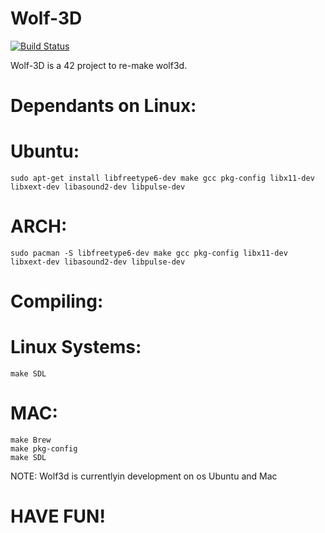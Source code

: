 # Wolf-3D

[![Build Status](https://travis-ci.org/joemccann/dillinger.svg?branch=master)](https://travis-ci.org/joemccann/dillinger)

Wolf-3D is a 42 project to re-make wolf3d. 
# Dependants on Linux:
# Ubuntu:
    sudo apt-get install libfreetype6-dev make gcc pkg-config libx11-dev libxext-dev libasound2-dev libpulse-dev
# ARCH:
    sudo pacman -S libfreetype6-dev make gcc pkg-config libx11-dev libxext-dev libasound2-dev libpulse-dev
# Compiling:
# Linux Systems:
    make SDL
# MAC:
    make Brew
    make pkg-config
    make SDL
    
NOTE: Wolf3d is currentlyin development on os Ubuntu and Mac

# HAVE FUN!
